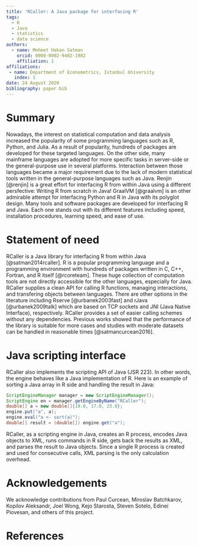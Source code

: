 ```yaml
---
title: 'RCaller: A Java package for interfacing R'
tags:
  - R
  - Java
  - statistics
  - data science
authors:
  - name: Mehmet Hakan Satman
    orcid: 0000-0002-9402-1982
    affiliation: 1
affiliations:
 - name: Department of Econometrics, Istanbul University
   index: 1
date: 24 August 2020
bibliography: paper.bib
---
```


# Summary
Nowadays, the interest on statistical computation and data analysis increased the popularity of some programming languages such as R, Python, and Julia. As a result of popularity, hundreds of packages are developed for these targeted languages. On the other side, many mainframe languages are adopted for more specific tasks in server-side or the general-purpose use in several platforms. Interaction between those languages became a major requirement due to the lack of modern statistical tools written in the general-purpose languages such as Java. Renjin [@renjin] is a great effort for interfacing R from within Java using a different persfective: Writing R from scratch in Java! GraalVM [@graalvm] is an other admirable attempt for interfacing Python and R in Java with its polyglot design. Many tools and software packages are developed for interfacing R and Java. Each one stands out with its different features including speed, installation procedures, learning speed, and ease of use. 


# Statement of need 
RCaller is a Java library for interfacing R from within Java [@satman2014rcaller]. R is a popular programming language and a programming environment with hundreds of packages written in C, C++, Fortran, and R itself [@rcoreteam]. These huge collection of computation tools are not directly accessible for the other languages, especially for Java. RCaller supplies a clean API for calling R functions, managing interactions, and transfering objects between languages. There are other options in the literature including Rserve [@urbanek2003fast] and rJava [@urbanek2009talk] which are based on TCP sockets and JNI (Java Native Interface), respectively. RCaller provides a set of easier calling schemes without any dependencies. Previous works showed that the performance of the library is suitable for more cases and studies with moderate datasets can be handled in reasonable times [@satmancurcean2016].


# Java scripting interface
RCaller also implements the scripting API of Java (JSR 223). In other words, the engine behaves like a Java implementation of R. Here is an example of sorting a Java array in R side and handling the result in 
Java:

```Java
ScriptEngineManager manager = new ScriptEngineManager();
ScriptEngine en = manager.getEngineByName("RCaller");
double[] a = new double[]{19.0, 17.0, 23.0};
engine.put("a", a);
engine.eval("a <- sort(a)");
double[] result = (double[]) engine.get("a");
```

RCaller, as a scripting engine in Java, creates an R process, encodes Java objects to XML, runs commands in R side, gets back the results as XML, and parses the result to Java objects. Since a single R process is created and used for consecutive calls, XML parsing is the only calculation overhead.

# Acknowledgements

We acknowledge contributions from Paul Curcean, Miroslav Batchkarov, Kopilov Aleksandr, Joel Wong, Kejo Starosta, Steven Sotelo, Edinei Piovesan, and others of this project.

# References

